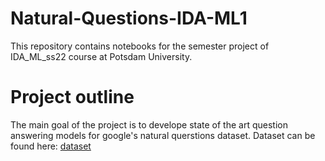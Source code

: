 # Natural-Questions-IDA-ML1

This repository contains notebooks for the semester project of IDA_ML_ss22 course at Potsdam University. 

# Project outline

The main goal of the project is to develope state of the art question answering models for google's natural querstions dataset.
Dataset can be found here: [dataset](https://ai.googleblog.com/2019/01/natural-questions-new-corpus-and.html)
